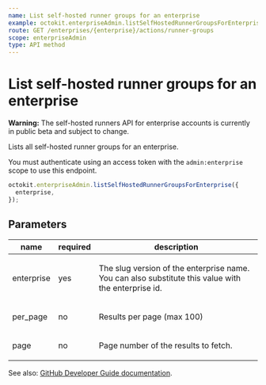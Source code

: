 ```yaml
---
name: List self-hosted runner groups for an enterprise
example: octokit.enterpriseAdmin.listSelfHostedRunnerGroupsForEnterprise({ enterprise })
route: GET /enterprises/{enterprise}/actions/runner-groups
scope: enterpriseAdmin
type: API method
---
```


# List self-hosted runner groups for an enterprise

**Warning:** The self-hosted runners API for enterprise accounts is currently in public beta and subject to change.

Lists all self-hosted runner groups for an enterprise.

You must authenticate using an access token with the `admin:enterprise` scope to use this endpoint.

```js
octokit.enterpriseAdmin.listSelfHostedRunnerGroupsForEnterprise({
  enterprise,
});
```

## Parameters

<table>
  <thead>
    <tr>
      <th>name</th>
      <th>required</th>
      <th>description</th>
    </tr>
  </thead>
  <tbody>
    <tr><td>enterprise</td><td>yes</td><td>

The slug version of the enterprise name. You can also substitute this value with the enterprise id.

</td></tr>
<tr><td>per_page</td><td>no</td><td>

Results per page (max 100)

</td></tr>
<tr><td>page</td><td>no</td><td>

Page number of the results to fetch.

</td></tr>
  </tbody>
</table>

See also: [GitHub Developer Guide documentation](https://developer.github.com/v3/enterprise-admin/actions/#list-self-hosted-runner-groups-for-an-enterprise).
